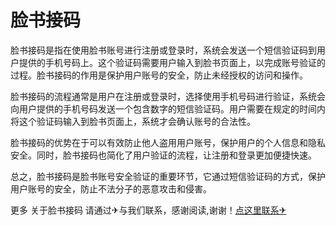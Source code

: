 # 脸书接码

脸书接码是指在使用脸书账号进行注册或登录时，系统会发送一个短信验证码到用户提供的手机号码上。这个验证码需要用户输入到脸书页面上，以完成账号验证的过程。脸书接码的作用是保护用户账号的安全，防止未经授权的访问和操作。

脸书接码的流程通常是用户在注册或登录时，选择使用手机号码进行验证，系统会向用户提供的手机号码发送一个包含数字的短信验证码。用户需要在规定的时间内将这个验证码输入到脸书页面上，系统才会确认账号的合法性。

脸书接码的优势在于可以有效防止他人盗用用户账号，保护用户的个人信息和隐私安全。同时，脸书接码也简化了用户验证的流程，让注册和登录更加便捷快速。

总之，脸书接码是脸书账号安全验证的重要环节，它通过短信验证码的方式，保护用户账号的安全，防止不法分子的恶意攻击和侵害。

更多 关于脸书接码 请通过✈与我们联系，感谢阅读,谢谢！[点这里联系✈](https://add.k02.cc)